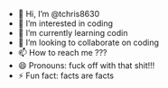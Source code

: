 - 👋 Hi, I’m @tchris8630
- 👀 I’m interested in coding
- 🌱 I’m currently learning codin
- 💞️ I’m looking to collaborate on coding
- 📫 How to reach me ???
- 😄 Pronouns: fuck off with that shit!!!
- ⚡ Fun fact: facts are facts

<!---
tchris8630/tchris8630 is a ✨ special ✨ repository because its `README.md` (this file) appears on your GitHub profile.
You can click the Preview link to take a look at your changes.
--->
